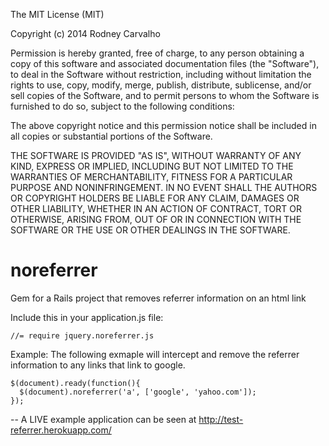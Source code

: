 The MIT License (MIT)

Copyright (c) 2014 Rodney Carvalho

Permission is hereby granted, free of charge, to any person obtaining a copy
of this software and associated documentation files (the "Software"), to deal
in the Software without restriction, including without limitation the rights
to use, copy, modify, merge, publish, distribute, sublicense, and/or sell
copies of the Software, and to permit persons to whom the Software is
furnished to do so, subject to the following conditions:

The above copyright notice and this permission notice shall be included in
all copies or substantial portions of the Software.

THE SOFTWARE IS PROVIDED "AS IS", WITHOUT WARRANTY OF ANY KIND, EXPRESS OR
IMPLIED, INCLUDING BUT NOT LIMITED TO THE WARRANTIES OF MERCHANTABILITY,
FITNESS FOR A PARTICULAR PURPOSE AND NONINFRINGEMENT. IN NO EVENT SHALL THE
AUTHORS OR COPYRIGHT HOLDERS BE LIABLE FOR ANY CLAIM, DAMAGES OR OTHER
LIABILITY, WHETHER IN AN ACTION OF CONTRACT, TORT OR OTHERWISE, ARISING FROM,
OUT OF OR IN CONNECTION WITH THE SOFTWARE OR THE USE OR OTHER DEALINGS IN
THE SOFTWARE.

noreferrer
==========

Gem for a Rails project that removes referrer information on an html link


Include this in your application.js file:

```
//= require jquery.noreferrer.js
```

Example:
The following exmaple will intercept and remove the referrer information to any links that link to google.

```
$(document).ready(function(){
  $(document).noreferrer('a', ['google', 'yahoo.com']);
});
```

--
A LIVE example application can be seen at
http://test-referrer.herokuapp.com/

